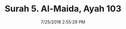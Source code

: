 ---
title       : "Surah 5. Al-Maida, Ayah 103"
date        : 7/25/2018 2:55:29 PM
draft       : false
type        : "quran"
layout      : "compare"
BookCode    : "CMP"
SurahNumber : "5"
AyahNumber  : "103"
TotalAyah   : "120"
---